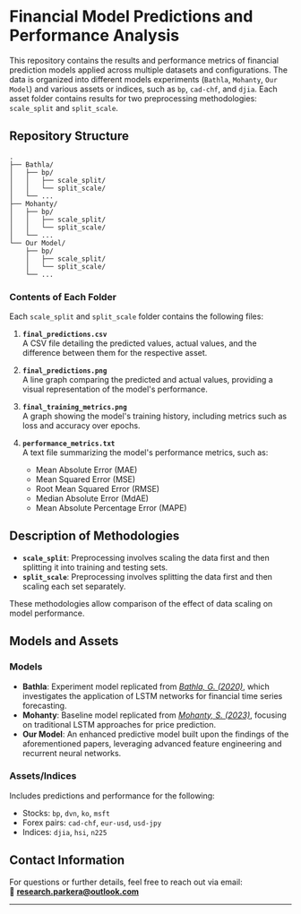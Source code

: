
# Financial Model Predictions and Performance Analysis

This repository contains the results and performance metrics of financial prediction models applied across multiple datasets and configurations. The data is organized into different models experiments (`Bathla`, `Mohanty`, `Our Model`) and various assets or indices, such as `bp`, `cad-chf`, and `djia`. Each asset folder contains results for two preprocessing methodologies: `scale_split` and `split_scale`.

## Repository Structure

```
.
├── Bathla/
│   ├── bp/
│   │   ├── scale_split/
│   │   └── split_scale/
│   └── ...
├── Mohanty/
│   ├── bp/
│   │   ├── scale_split/
│   │   └── split_scale/
│   └── ...
└── Our Model/
    ├── bp/
    │   ├── scale_split/
    │   └── split_scale/
    └── ...
```

### Contents of Each Folder

Each `scale_split` and `split_scale` folder contains the following files:

1. **`final_predictions.csv`**  
   A CSV file detailing the predicted values, actual values, and the difference between them for the respective asset.

2. **`final_predictions.png`**  
   A line graph comparing the predicted and actual values, providing a visual representation of the model's performance.

3. **`final_training_metrics.png`**  
   A graph showing the model's training history, including metrics such as loss and accuracy over epochs.

4. **`performance_metrics.txt`**  
   A text file summarizing the model's performance metrics, such as:
   - Mean Absolute Error (MAE)
   - Mean Squared Error (MSE)
   - Root Mean Squared Error (RMSE)
   - Median Absolute Error (MdAE)
   - Mean Absolute Percentage Error (MAPE)

## Description of Methodologies

- **`scale_split`**: Preprocessing involves scaling the data first and then splitting it into training and testing sets.  
- **`split_scale`**: Preprocessing involves splitting the data first and then scaling each set separately.

These methodologies allow comparison of the effect of data scaling on model performance.

## Models and Assets

### Models
- **Bathla**: Experiment model replicated from *[Bathla, G. (2020)](https://ieeexplore.ieee.org/document/9315800)*, which investigates the application of LSTM networks for financial time series forecasting.
- **Mohanty**: Baseline model replicated from *[Mohanty, S. (2023)](https://www.ijfmr.com/research-paper.php?id=3345)*, focusing on traditional LSTM approaches for price prediction.
- **Our Model**: An enhanced predictive model built upon the findings of the aforementioned papers, leveraging advanced feature engineering and recurrent neural networks.


### Assets/Indices
Includes predictions and performance for the following:
- Stocks: `bp`, `dvn`, `ko`, `msft`
- Forex pairs: `cad-chf`, `eur-usd`, `usd-jpy`
- Indices: `djia`, `hsi`, `n225`

## Contact Information

For questions or further details, feel free to reach out via email:  
📧 **[research.parkera@outlook.com](mailto:research.parkera@outlook.com)**

---
